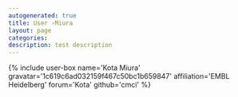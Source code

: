 ```yaml
---
autogenerated: true
title: User ›Miura
layout: page
categories: 
description: test description
---
```


{% include user-box name='Kota Miura' gravatar='1c619c6ad032159f467c50bc1b659847' affiliation='EMBL Heidelberg' forum='Kota' github='cmci' %}
